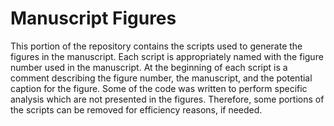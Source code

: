 # Manuscript Figures
This portion of the repository contains the scripts used to generate the figures in the manuscript. Each script is 
appropriately named with the figure number used in the manuscript. At the beginning of each script is a comment 
describing the figure number, the manuscript, and the potential caption for the figure. Some of the code was written 
to perform specific analysis which are not presented in the figures. Therefore, some portions of the scripts can be 
removed for efficiency reasons, if needed.